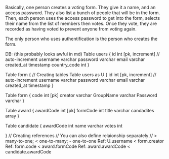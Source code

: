 Basically, one person creates a voting form.
They give it a name, and an access password. They
also list a bunch of people that will be in the form.
Then, each person uses the access password to get into the form,
selects their name from the list of members then votes. Once they vote,
they are recorded as having voted to prevent anyone from voting again.

The only person who uses authentification is the person who creates the form.

DB: (this probably looks awful in md)
Table users {
id int [pk, increment] // auto-increment
username varchar
password varchar
email varchar
created_at timestamp
country_code int
}

Table form {
// Creating tables
Table users as U {
id int [pk, increment] // auto-increment
username varchar
password varchar
email varchar
created_at timestamp
}

Table form {
code int [pk]
creator varchar
GroupName varchar
Password varchar
}

Table award {
awardCode int [pk]
formCode int
title varchar
candadites array
}

Table candidate {
awardCode int
name varchar
votes int

}
// Creating references
// You can also define relaionship separately
// > many-to-one; < one-to-many; - one-to-one
Ref: U.username < form.creator
Ref: form.code < award.formCode
Ref: award.awardCode < candidate.awardCode
